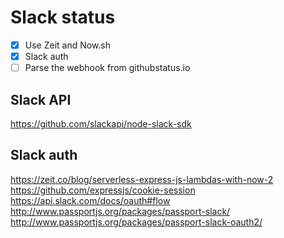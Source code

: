 # Slack status

* [x] Use Zeit and Now.sh
* [x] Slack auth
* [ ] Parse the webhook from githubstatus.io

## Slack API

https://github.com/slackapi/node-slack-sdk

## Slack auth

https://zeit.co/blog/serverless-express-js-lambdas-with-now-2
https://github.com/expressjs/cookie-session
https://api.slack.com/docs/oauth#flow
http://www.passportjs.org/packages/passport-slack/
http://www.passportjs.org/packages/passport-slack-oauth2/
